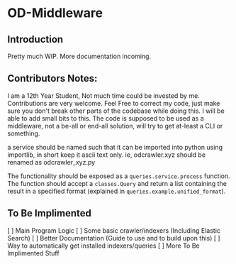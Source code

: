 # OD-Middleware

## Introduction

Pretty much WIP. More documentation incoming.


## Contributors Notes:

I am a 12th Year Student, Not much time could be invested by me.
Contributions are very welcome. Feel Free to correct my code, just make sure you don't break other parts of the codebase while doing this. 
I will be able to add small bits to this. The code is supposed to be used as a middleware, not a be-all or end-all solution, will try to get at-least a CLI or something.

a service should be named such that it can be imported into python using importlib, in short keep it ascii text only.
ie, odcrawler.xyz should be renamed as odcrawler_xyz.py

The functionality should be exposed as a `queries.service.process` function. The function should accept a `classes.Query` and return a list containing the result in a specified format (explained in `queries.example.unified_format`).

## To Be Implimented

[ ] Main Program Logic
[ ] Some basic crawler/indexers (Including Elastic Search)
[ ] Better Documentation (Guide to use and to build upon this)
[ ] Way to automatically get installed indexers/queries
[ ] More To Be Implimented Stuff
